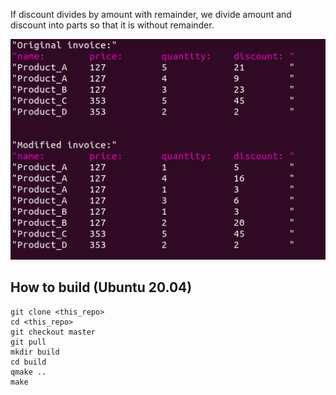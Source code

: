  If discount divides by amount with remainder, we divide amount and discount into parts so that it is without remainder.

![Screen Shot](md/image_2021-11-06_11-47-20.png)

## How to build (Ubuntu 20.04)
```
git clone <this_repo>
cd <this_repo>
git checkout master
git pull
mkdir build
cd build
qmake ..
make
```


